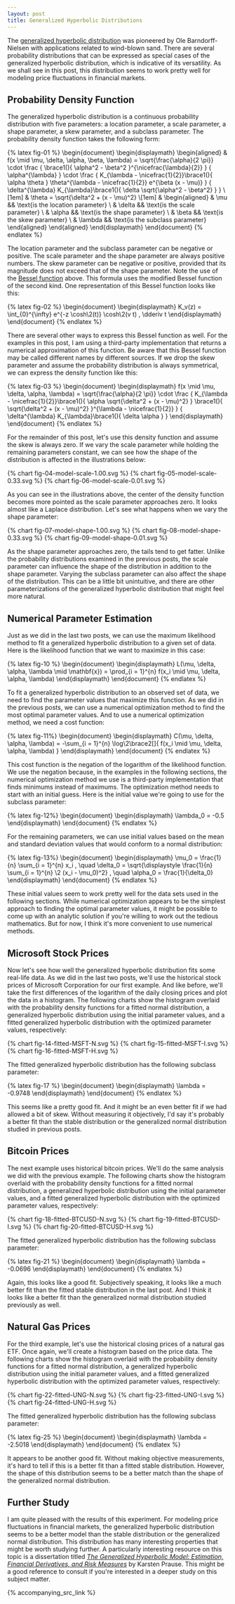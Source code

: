 ```yaml
---
layout: post
title: Generalized Hyperbolic Distributions
---
```


The [generalized hyperbolic distribution](https://en.wikipedia.org/wiki/Generalised_hyperbolic_distribution) was pioneered by Ole Barndorff-Nielsen with applications related to wind-blown sand. There are several probability distributions that can be expressed as special cases of the generalized hyperbolic distribution, which is indicative of its versatility. As we shall see in this post, this distribution seems to work pretty well for modeling price fluctuations in financial markets.

<!--excerpt-->

## Probability Density Function

The generalized hyperbolic distribution is a continuous probability distribution with five parameters: a location parameter, a scale parameter, a shape parameter, a skew parameter, and a subclass parameter. The probability density function takes the following form:

{% latex fig-01 %}
    \begin{document}
    \begin{displaymath}
    \begin{aligned}
    &
    f(x \mid \mu, \delta, \alpha, \beta, \lambda)
    =
    \sqrt{\frac{\alpha}{2 \pi}}
    \cdot
    \frac
    {
    \brace1(){ \alpha^2 - \beta^2 }^{\nicefrac{\lambda}{2}}
    }
    {
    \alpha^{\lambda}
    }
    \cdot
    \frac
    {
    K_{\lambda - \nicefrac{1}{2}}\brace1(){ \alpha \theta }
    \theta^{\lambda - \nicefrac{1}{2}}
    e^{\beta (x - \mu)}
    }
    {
    \delta^{\lambda}
    K_{\lambda}\brace1(){ \delta \sqrt{\alpha^2 - \beta^2} }
    }
    \\[1em]
    &
    \theta = \sqrt{\delta^2 + (x - \mu)^2}
    \\[1em]
    &
    \begin{aligned}
    & \mu     && \text{is the location parameter}
    \\
    & \delta  && \text{is the scale parameter}
    \\
    & \alpha  && \text{is the shape parameter}
    \\
    & \beta   && \text{is the skew parameter}
    \\
    & \lambda && \text{is the subclass parameter}
    \end{aligned}
    \end{aligned}
    \end{displaymath}
    \end{document}
{% endlatex %}

The location parameter and the subclass parameter can be negative or positive. The scale parameter and the shape parameter are always positive numbers. The skew parameter can be negative or positive, provided that its magnitude does not exceed that of the shape parameter. Note the use of the [Bessel function](https://en.wikipedia.org/wiki/Bessel_function) above. This formula uses the modified Bessel function of the second kind. One representation of this Bessel function looks like this:

{% latex fig-02 %}
    \begin{document}
    \begin{displaymath}
    K_v(z)
    =
    \int_{0}^{\infty} e^{-z \cosh\2(t)} \cosh\2(v t) \, \dderiv t
    \end{displaymath}
    \end{document}
{% endlatex %}

There are several other ways to express this Bessel function as well. For the examples in this post, I am using a third-party implementation that returns a numerical approximation of this function. Be aware that this Bessel function may be called different names by different sources. If we drop the skew parameter and assume the probability distribution is always symmetrical, we can express the density function like this:

{% latex fig-03 %}
    \begin{document}
    \begin{displaymath}
    f(x \mid \mu, \delta, \alpha, \lambda)
    =
    \sqrt{\frac{\alpha}{2 \pi}}
    \cdot
    \frac
    {
    K_{\lambda - \nicefrac{1}{2}}\brace1(){ \alpha \sqrt{\delta^2 + (x - \mu)^2} }
    \brace1(){ \sqrt{\delta^2 + (x - \mu)^2} }^{\lambda - \nicefrac{1}{2}}
    }
    {
    \delta^{\lambda}
    K_{\lambda}\brace1(){ \delta \alpha }
    }
    \end{displaymath}
    \end{document}
{% endlatex %}

For the remainder of this post, let's use this density function and assume the skew is always zero. If we vary the scale parameter while holding the remaining parameters constant, we can see how the shape of the distribution is affected in the illustrations below:

{% chart fig-04-model-scale-1.00.svg %}
{% chart fig-05-model-scale-0.33.svg %}
{% chart fig-06-model-scale-0.01.svg %}

As you can see in the illustrations above, the center of the density function becomes more pointed as the scale parameter approaches zero. It looks almost like a Laplace distribution. Let's see what happens when we vary the shape parameter:

{% chart fig-07-model-shape-1.00.svg %}
{% chart fig-08-model-shape-0.33.svg %}
{% chart fig-09-model-shape-0.01.svg %}

As the shape parameter approaches zero, the tails tend to get fatter. Unlike the probability distributions examined in the previous posts, the scale parameter can influence the shape of the distribution in addition to the shape parameter. Varying the subclass parameter can also affect the shape of the distribution. This can be a little bit unintuitive, and there are other parameterizations of the generalized hyperbolic distribution that might feel more natural.

## Numerical Parameter Estimation

Just as we did in the last two posts, we can use the maximum likelihood method to fit a generalized hyperbolic distribution to a given set of data. Here is the likelihood function that we want to maximize in this case:

{% latex fig-10 %}
    \begin{document}
    \begin{displaymath}
    L(\mu, \delta, \alpha, \lambda \mid \mathbf{x})
    =
    \prod_{i = 1}^{n} f(x_i \mid \mu, \delta, \alpha, \lambda)
    \end{displaymath}
    \end{document}
{% endlatex %}

To fit a generalized hyperbolic distribution to an observed set of data, we need to find the parameter values that maximize this function. As we did in the previous posts, we can use a numerical optimization method to find the most optimal parameter values. And to use a numerical optimization method, we need a cost function:

{% latex fig-11%}
    \begin{document}
    \begin{displaymath}
    C(\mu, \delta, \alpha, \lambda)
    =
    -\sum_{i = 1}^{n} \log\2\brace2[]{ f(x_i \mid \mu, \delta, \alpha, \lambda) }
    \end{displaymath}
    \end{document}
{% endlatex %}

This cost function is the negation of the logarithm of the likelihood function. We use the negation because, in the examples in the following sections, the numerical optimization method we use is a third-party implementation that finds minimums instead of maximums. The optimization method needs to start with an initial guess. Here is the initial value we're going to use for the subclass parameter:

{% latex fig-12%}
    \begin{document}
    \begin{displaymath}
    \lambda_0 = -0.5
    \end{displaymath}
    \end{document}
{% endlatex %}

For the remaining parameters, we can use initial values based on the mean and standard deviation values that would conform to a normal distribution:

{% latex fig-13%}
    \begin{document}
    \begin{displaymath}
    \mu_0 = \frac{1}{n} \sum_{i = 1}^{n} x_i
    , \quad
    \delta_0 = \sqrt{\displaystyle \frac{1}{n} \sum_{i = 1}^{n} \2 (x_i - \mu_0)^2}
    , \quad
    \alpha_0 = \frac{1}{\delta_0}
    \end{displaymath}
    \end{document}
{% endlatex %}

These initial values seem to work pretty well for the data sets used in the following sections. While numerical optimization appears to be the simplest approach to finding the optimal parameter values, it might be possible to come up with an analytic solution if you're willing to work out the tedious mathematics. But for now, I think it's more convenient to use numerical methods.

## Microsoft Stock Prices

Now let's see how well the generalized hyperbolic distribution fits some real-life data. As we did in the last two posts, we'll use the historical stock prices of Microsoft Corporation for our first example. And like before, we'll take the first differences of the logarithm of the daily closing prices and plot the data in a histogram. The following charts show the histogram overlaid with the probability density functions for a fitted normal distribution, a generalized hyperbolic distribution using the initial parameter values, and a fitted generalized hyperbolic distribution with the optimized parameter values, respectively:

{% chart fig-14-fitted-MSFT-N.svg %}
{% chart fig-15-fitted-MSFT-I.svg %}
{% chart fig-16-fitted-MSFT-H.svg %}

The fitted generalized hyperbolic distribution has the following subclass parameter:

{% latex fig-17 %}
    \begin{document}
    \begin{displaymath}
    \lambda = -0.9748
    \end{displaymath}
    \end{document}
{% endlatex %}

This seems like a pretty good fit. And it might be an even better fit if we had allowed a bit of skew. Without measuring it objectively, I'd say it's probably a better fit than the stable distribution or the generalized normal distribution studied in previous posts.

## Bitcoin Prices

The next example uses historical bitcoin prices. We'll do the same analysis we did with the previous example. The following charts show the histogram overlaid with the probability density functions for a fitted normal distribution, a generalized hyperbolic distribution using the initial parameter values, and a fitted generalized hyperbolic distribution with the optimized parameter values, respectively:

{% chart fig-18-fitted-BTCUSD-N.svg %}
{% chart fig-19-fitted-BTCUSD-I.svg %}
{% chart fig-20-fitted-BTCUSD-H.svg %}

The fitted generalized hyperbolic distribution has the following subclass parameter:

{% latex fig-21 %}
    \begin{document}
    \begin{displaymath}
    \lambda = -0.0696
    \end{displaymath}
    \end{document}
{% endlatex %}

Again, this looks like a good fit. Subjectively speaking, it looks like a much better fit than the fitted stable distribution in the last post. And I think it looks like a better fit than the generalized normal distribution studied previously as well.

## Natural Gas Prices

For the third example, let's use the historical closing prices of a natural gas ETF. Once again, we'll create a histogram based on the price data. The following charts show the histogram overlaid with the probability density functions for a fitted normal distribution, a generalized hyperbolic distribution using the initial parameter values, and a fitted generalized hyperbolic distribution with the optimized parameter values, respectively:

{% chart fig-22-fitted-UNG-N.svg %}
{% chart fig-23-fitted-UNG-I.svg %}
{% chart fig-24-fitted-UNG-H.svg %}

The fitted generalized hyperbolic distribution has the following subclass parameter:

{% latex fig-25 %}
    \begin{document}
    \begin{displaymath}
    \lambda = -2.5018
    \end{displaymath}
    \end{document}
{% endlatex %}

It appears to be another good fit. Without making objective measurements, it's hard to tell if this is a better fit than a fitted stable distribution. However, the shape of this distribution seems to be a better match than the shape of the generalized normal distribution.

## Further Study

I am quite pleased with the results of this experiment. For modeling price fluctuations in financial markets, the generalized hyperbolic distribution seems to be a better model than the stable distribution or the generalized normal distribution. This distribution has many interesting properties that might be worth studying further. A particularly interesting resource on this topic is a dissertation titled [*The Generalized Hyperbolic Model: Estimation, Financial Derivatives, and Risk Measures*](https://d-nb.info/961152192/34) by Karsten Prause. This might be a good reference to consult if you're interested in a deeper study on this subject matter.

{% accompanying_src_link %}
